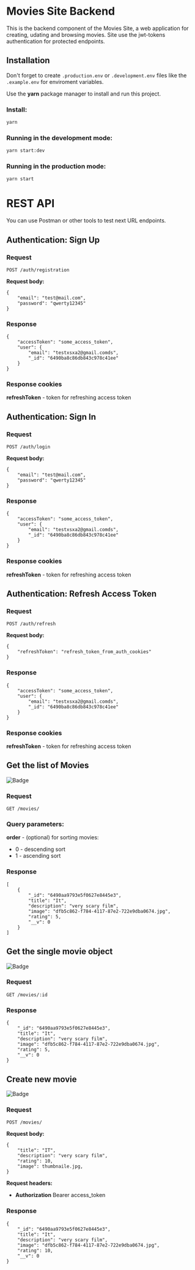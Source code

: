 # Movies Site Backend

This is the backend component of the Movies Site, a web application for creating, udating and browsing movies.
Site use the jwt-tokens authentication for protected endpoints.

## Installation

Don't forget to create `.production.env` or `.development.env` files like the `.example.env` for enviroment variables.

Use the **yarn** package manager to install and run this project.

### Install:

```bash
yarn
```

### Running in the development mode:

```bash
yarn start:dev
```

### Running in the production mode:

```bash
yarn start
```

# REST API

You can use Postman or other tools to test next URL endpoints.

## Authentication: Sign Up

### Request

`POST /auth/registration`

**Request body:**

    {
        "email": "test@mail.com",
        "password": "qwerty12345"
    }

### Response

    {
        "accessToken": "some_access_token",
        "user": {
            "email": "testxsxa2@gmail.comds",
            "_id": "6490ba8c86db843c978c41ee"
        }
    }

### Response cookies

**refreshToken** - token for refreshing access token

## Authentication: Sign In

### Request

`POST /auth/login`

**Request body:**

    {
        "email": "test@mail.com",
        "password": "qwerty12345"
    }

### Response

    {
        "accessToken": "some_access_token",
        "user": {
            "email": "testxsxa2@gmail.comds",
            "_id": "6490ba8c86db843c978c41ee"
        }
    }

### Response cookies

**refreshToken** - token for refreshing access token

## Authentication: Refresh Access Token

### Request

`POST /auth/refresh`

**Request body:**

    {
        "refreshToken": "refresh_token_from_auth_cookies"
    }

### Response

    {
        "accessToken": "some_access_token",
        "user": {
            "email": "testxsxa2@gmail.comds",
            "_id": "6490ba8c86db843c978c41ee"
        }
    }

### Response cookies

**refreshToken** - token for refreshing access token

## Get the list of Movies

![Badge](https://img.shields.io/badge/Access-Public-brightgreen)

### Request

`GET /movies/`

### Query parameters:

**order** - (optional) for sorting movies:

- 0 - descending sort
- 1 - ascending sort

### Response

    [
        {
            "_id": "6490aa9793e5f0627e8445e3",
            "title": "It",
            "description": "very scary film",
            "image": "dfb5c862-f784-4117-87e2-722e9dba0674.jpg",
            "rating": 5,
            "__v": 0
        }
    ]

## Get the single movie object

![Badge](https://img.shields.io/badge/Access-Public-brightgreen)

### Request

`GET /movies/:id`

### Response

    {
        "_id": "6490aa9793e5f0627e8445e3",
        "title": "It",
        "description": "very scary film",
        "image": "dfb5c862-f784-4117-87e2-722e9dba0674.jpg",
        "rating": 5,
        "__v": 0
    }

## Create new movie

![Badge](https://img.shields.io/badge/Access-Private-red)

### Request

`POST /movies/`

**Request body:**

    {
        "title": "IT",
        "description": "very scary film",
        "rating": 10,
        "image": thumbnaile.jpg,
    }

**Request headers:**

- **Authorization** Bearer access_token

### Response

    {
        "_id": "6490aa9793e5f0627e8445e3",
        "title": "It",
        "description": "very scary film",
        "image": "dfb5c862-f784-4117-87e2-722e9dba0674.jpg",
        "rating": 10,
        "__v": 0
    }
